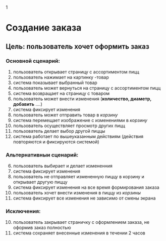 1
# Создание заказа
## Цель: пользователь хочет оформить заказ
### Основной сценарий:
1.	пользователь открывает страницу с ассортиментом пицц 
2.	пользователь нажимает на картинку -товар
3.	система показывает выбранный товар
4.	пользователь может вернуться на страницу с ассортиментом пицц
5.	система возвращает на страницу с товаром
6.	пользователь может внести изменения (**количество, диаметр, добавить** ….)
7.	система фиксирует изменения
8.	пользователь может отправить товар в *корзину*
9.	система перемещает изображение с изменениями в *корзину*
10.	пользователь осуществляет просмотр других пицц
11.	пользователь делает выбор другой пиццы 
12.	система работает по вышеуказанным действиям (действия повторяются и фиксируются системой)
### Альтернативныи сценарий:
6. пользователь выбирает и делает измененния
7. система фиксирует изменения
8. пользователь не отправляет измененную пиццу в корзину и открывает другую пиццу
9. система фиксирует изменения на все время формирования заказа
10. пользователь хочет внести изменения в пиццу из *корзины*
11. система фиксирует все изменения не зависимо от смены экрана

### Исключения:
10. пользователь закрывает страничку с оформлением заказа, не оформив заказ полностью
11. система сохраняет внесенные изменения в течении 2  часов


